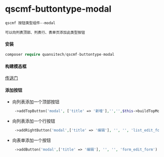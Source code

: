 # qscmf-buttontype-modal
```text
qscmf 按钮类型组件--modal

可以向列表顶部、列表行、表单页添加此类型按钮
```

#### 安装

```php
composer require quansitech/qscmf-buttontype-modal
```

#### 构建模态框
[传送门](https://github.com/quansitech/qscmf-buttontype-modal/blob/master/ModalButtonBuilder.md)

#### 添加按钮
+ 向列表添加一个顶部按钮
  ```php
   ->addTopButton('modal', ['title' => '新增'],'','',$this->buildTopModal())
  ```
+ 向列表添加一个行按钮
  ```php
   ->addRightButton('modal',['title' => '编辑'], '', '', 'list_edit_form')
  ```
+ 向表单添加一个按钮
  ```php
   ->addButton('modal',['title' => '编辑'], '', '', 'form_edit_form')
  ```